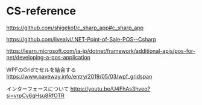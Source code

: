 # CS-reference

https://github.com/shigekof/c_sharp_app#c_sharp_app

https://github.com/livealvi/.NET-Point-of-Sale-POS--Csharp

https://learn.microsoft.com/ja-jp/dotnet/framework/additional-apis/pos-for-net/developing-a-pos-application

WPFのGridでセルを結合する
https://www.paveway.info/entry/2019/05/03/wpf_gridspan

インターフェースについて
https://youtu.be/U4FhAs3hveo?si=vrpCv6qHsu8RfOTR
